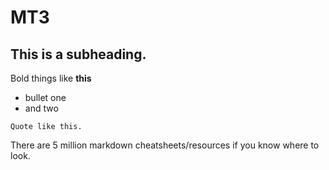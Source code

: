 # MT3
## This is a subheading.
Bold things like **this**
- bullet one
- and two
```
Quote like this.  
```
There are 5 million markdown cheatsheets/resources if you know where to look.
